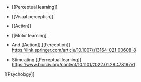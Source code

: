   - [[Perceptual learning]]
  - [[Visual perception]]
  - [[Action]]
  - [[Motor learning]]

  - And [[Action]],[[Perception]]
    https://link.springer.com/article/10.1007/s13164-021-00608-8

  - Stimulating [[Perceptual learning]]
    https://www.biorxiv.org/content/10.1101/2022.01.28.478197v1

[[Psychology]]